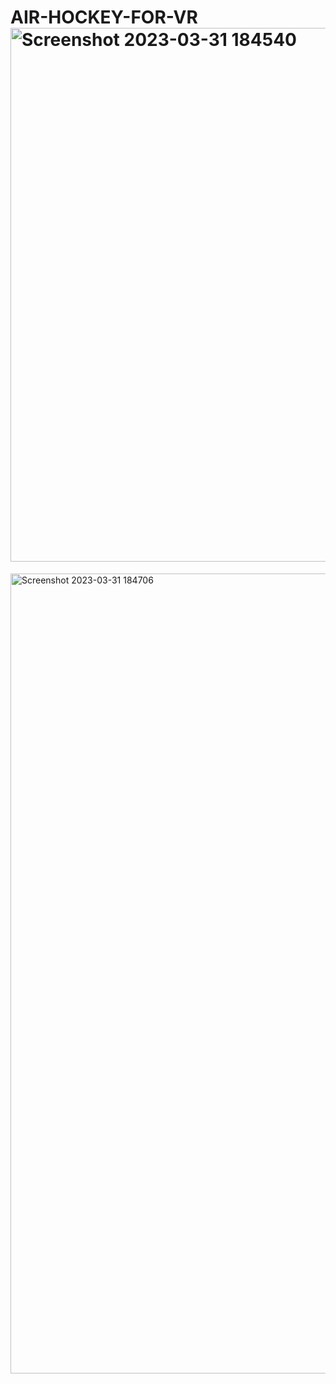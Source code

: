 # AIR-HOCKEY-FOR-VR<img width="854" alt="Screenshot 2023-03-31 184540" src="https://user-images.githubusercontent.com/78718274/229131594-77b01aa9-3cb9-4b75-96fe-7c56fee14e5f.png">
<img width="1280" alt="Screenshot 2023-03-31 184706" src="https://user-images.githubusercontent.com/78718274/229131607-f72fb849-b6d1-4d23-a996-fa4ce65856b4.png">
